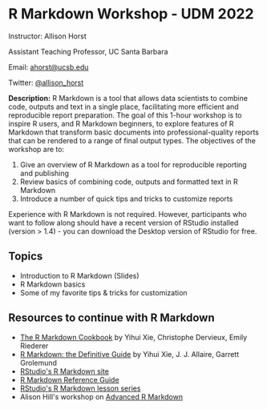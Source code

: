 # R Markdown Workshop - UDM 2022

Instructor: Allison Horst

Assistant Teaching Professor, UC Santa Barbara

Email: ahorst@ucsb.edu

Twitter: [@allison_horst](https://twitter.com/allison_horst)

**Description:** R Markdown is a tool that allows data scientists to combine code, outputs and text in a single place, facilitating more efficient and reproducible report preparation. The goal of this 1-hour workshop is to inspire R users, and R Markdown beginners, to explore features of R Markdown that transform basic documents into professional-quality reports that can be rendered to a range of final output types. The objectives of the workshop are to:

1. Give an overview of R Markdown as a tool for reproducible reporting and publishing
2. Review basics of combining code, outputs and formatted text in R Markdown
3. Introduce a number of quick tips and tricks to customize reports

Experience with R Markdown is not required. However, participants who want to follow along should have a recent version of RStudio installed (version > 1.4) - you can download the Desktop version of RStudio for free.


## Topics 

- Introduction to R Markdown (Slides)
- R Markdown basics
- Some of my favorite tips & tricks for customization

## Resources to continue with R Markdown

-   [The R Markdown Cookbook](https://bookdown.org/yihui/rmarkdown-cookbook/) by Yihui Xie, Christophe Dervieux, Emily Riederer
-   [R Markdown: the Definitive Guide](https://bookdown.org/yihui/rmarkdown/) by Yihui Xie, J. J. Allaire, Garrett Grolemund
-   [RStudio's R Markdown site](https://rmarkdown.rstudio.com/)
-   [R Markdown Reference Guide](https://www.rstudio.com/wp-content/uploads/2015/03/rmarkdown-reference.pdf)
-   [RStudio's R Markdown lesson series](https://rmarkdown.rstudio.com/lesson-1.html)
-   Alison Hill's workshop on [Advanced R Markdown](https://alison.rbind.io/project/advanced-r-markdown/)
